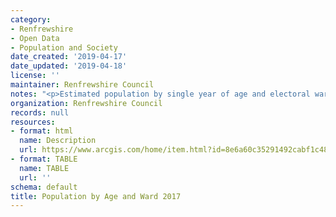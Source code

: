 ```yaml
---
category:
- Renfrewshire
- Open Data
- Population and Society
date_created: '2019-04-17'
date_updated: '2019-04-18'
license: ''
maintainer: Renfrewshire Council
notes: "<p>Estimated population by single year of age and electoral ward,\_ mid-2017</p>"
organization: Renfrewshire Council
records: null
resources:
- format: html
  name: Description
  url: https://www.arcgis.com/home/item.html?id=8e6a60c35291492cabf1c480fcd2d123
- format: TABLE
  name: TABLE
  url: ''
schema: default
title: Population by Age and Ward 2017
---
```

